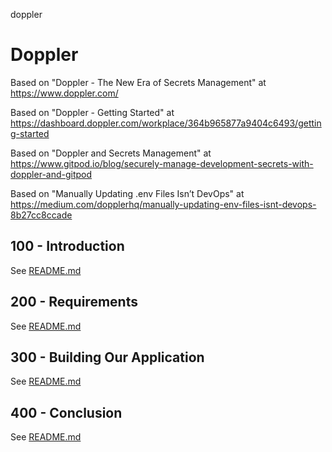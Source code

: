doppler
# Doppler

Based on "Doppler - The New Era of Secrets Management" at https://www.doppler.com/

Based on "Doppler - Getting Started" at https://dashboard.doppler.com/workplace/364b965877a9404c6493/getting-started

Based on "Doppler and Secrets Management" at https://www.gitpod.io/blog/securely-manage-development-secrets-with-doppler-and-gitpod

Based on "Manually Updating .env Files Isn’t DevOps" at https://medium.com/dopplerhq/manually-updating-env-files-isnt-devops-8b27cc8ccade

## 100 - Introduction

See [README.md](./100/README.md)

## 200 - Requirements

See [README.md](./200/README.md)

## 300 - Building Our Application

See [README.md](./300/README.md)

## 400 - Conclusion

See [README.md](./400/README.md)
